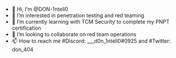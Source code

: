 - 👋 Hi, I’m @DON-1ntell0
- 👀 I’m interested in penetration testing and red teaming
- 🌱 I’m currently learning with TCM Security to complete my PNPT certification
- 💞️ I’m looking to collaborate on red team operations
- 📫 How to reach me #Discord: ___d0n_1ntell0#0925 and #Twitter: don_404 

<!---
DON-1ntell0/DON-1ntell0 is a ✨ special ✨ repository because its `README.md` (this file) appears on your GitHub profile.
You can click the Preview link to take a look at your changes.
--->
